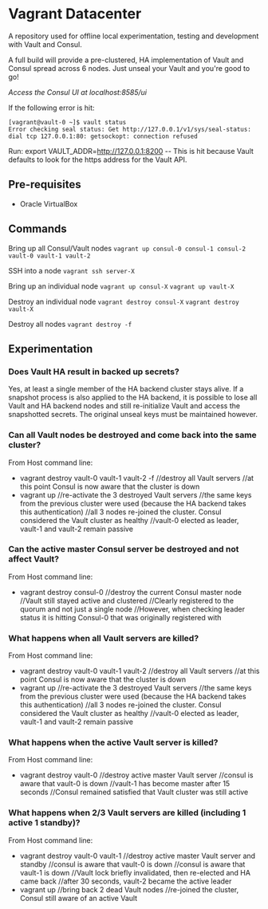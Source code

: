 # Vagrant Datacenter

A repository used for offline local experimentation, testing and development with Vault and Consul.

A full build will provide a pre-clustered, HA implementation of Vault and Consul spread across 6 nodes. Just unseal your Vault and you're good to go!

*Access the Consul UI at localhost:8585/ui*

If the following error is hit:
```
[vagrant@vault-0 ~]$ vault status
Error checking seal status: Get http://127.0.0.1/v1/sys/seal-status: dial tcp 127.0.0.1:80: getsockopt: connection refused
```
Run: export VAULT_ADDR=http://127.0.0.1:8200 -- This is hit because Vault defaults to look for the https address for the Vault API.

## Pre-requisites
- Oracle VirtualBox

## Commands

Bring up all Consul/Vault nodes
`vagrant up consul-0 consul-1 consul-2 vault-0 vault-1 vault-2`

SSH into a node
`vagrant ssh server-X`

Bring up an individual node
`vagrant up consul-X`
`vagrant up vault-X`

Destroy an individual node
`vagrant destroy consul-X`
`vagrant destroy vault-X`

Destroy all nodes
`vagrant destroy -f`

## Experimentation

### Does Vault HA result in backed up secrets?
Yes, at least a single member of the HA backend cluster stays alive. If a snapshot process is also applied to the HA backend, it is possible to lose all Vault and HA backend nodes and still re-initialize Vault and access the snapshotted secrets. The original unseal keys must be maintained however.

### Can all Vault nodes be destroyed and come back into the same cluster?
From Host command line:
- vagrant destroy vault-0 vault-1 vault-2 -f
//destroy all Vault servers
//at this point Consul is now aware that the cluster is down
- vagrant up
//re-activate the 3 destroyed Vault servers
//the same keys from the previous cluster were used (because the HA backend takes this authentication)
//all 3 nodes re-joined the cluster. Consul considered the Vault cluster as healthy
//vault-0 elected as leader, vault-1 and vault-2 remain passive

### Can the active master Consul server be destroyed and not affect Vault?
From Host command line:
- vagrant destroy consul-0
//destroy the current Consul master node
//Vault still stayed active and clustered
//Clearly registered to the quorum and not just a single node
//However, when checking leader status it is hitting Consul-0 that was originally registered with

### What happens when all Vault servers are killed?
From Host command line:
- vagrant destroy vault-0 vault-1 vault-2
//destroy all Vault servers
//at this point Consul is now aware that the cluster is down
- vagrant up
//re-activate the 3 destroyed Vault servers
//the same keys from the previous cluster were used (because the HA backend takes this authentication)
//all 3 nodes re-joined the cluster. Consul considered the Vault cluster as healthy
//vault-0 elected as leader, vault-1 and vault-2 remain passive

### What happens when the active Vault server is killed?
From Host command line:
- vagrant destroy vault-0
//destroy active master Vault server
//consul is aware that vault-0 is down
//vault-1 has become master after 15 seconds
//Consul remained satisfied that Vault cluster was still active

### What happens when 2/3 Vault servers are killed (including 1 active 1 standby)?
From Host command line:
- vagrant destroy vault-0 vault-1
//destroy active master Vault server and standby
//consul is aware that vault-0 is down
//consul is aware that vault-1 is down
//Vault lock briefly invalidated, then re-elected and HA came back
//after 30 seconds, vault-2 became the active leader
- vagrant up
//bring back 2 dead Vault nodes
//re-joined the cluster, Consul still aware of an active Vault

